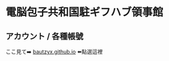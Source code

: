 # 電脳包子共和国駐ギフハブ領事館
## アカウント / 各種帳號
ここ見て➡️ [bautzyx.github.io](https://bautzyx.github.io/) ⬅️點選這裡

<!---
なんでこんなとこ見てるの👀👀👀パオ？
--->
